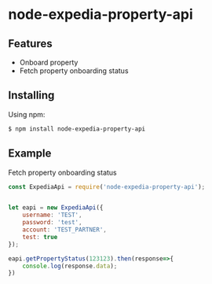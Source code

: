 # node-expedia-property-api

## Features

- Onboard property
- Fetch property onboarding status

## Installing

Using npm:

```bash
$ npm install node-expedia-property-api
```

## Example

Fetch property onboarding status

```js
const ExpediaApi = require('node-expedia-property-api');


let eapi = new ExpediaApi({
    username: 'TEST',
    password: 'test',
    account: 'TEST_PARTNER',
    test: true
});

eapi.getPropertyStatus(123123).then(response=>{
    console.log(response.data);
})


```